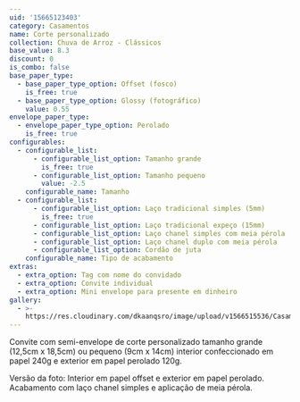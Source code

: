 ```yaml
---
uid: '15665123403'
category: Casamentos
name: Corte personalizado
collection: Chuva de Arroz - Clássicos
base_value: 8.3
discount: 0
is_combo: false
base_paper_type:
  - base_paper_type_option: Offset (fosco)
    is_free: true
  - base_paper_type_option: Glossy (fotográfico)
    value: 0.55
envelope_paper_type:
  - envelope_paper_type_option: Perolado
    is_free: true
configurables:
  - configurable_list:
      - configurable_list_option: Tamanho grande
        is_free: true
      - configurable_list_option: Tamanho pequeno
        value: -2.5
    configurable_name: Tamanho
  - configurable_list:
      - configurable_list_option: Laço tradicional simples (5mm)
        is_free: true
      - configurable_list_option: Laço tradicional expeço (15mm)
      - configurable_list_option: Laço chanel simples com meia pérola
      - configurable_list_option: Laço chanel duplo com meia pérola
      - configurable_list_option: Cordão de juta
    configurable_name: Tipo de acabamento
extras:
  - extra_option: Tag com nome do convidado
  - extra_option: Convite individual
  - extra_option: Mini envelope para presente em dinheiro
gallery:
  - >-
    https://res.cloudinary.com/dkaanqsro/image/upload/v1566515536/Casamentos/Modelo_Corte_personalizado_rqqanp.jpg
---
```

Convite com semi-envelope de corte personalizado tamanho grande (12,5cm x
 18,5cm) ou pequeno (9cm x 14cm) interior confeccionado em papel 240g e
 exterior em papel perolado 120g.




Versão da foto: Interior em papel offset e exterior em papel perolado.
 Acabamento com laço chanel simples e aplicação de meia pérola.
